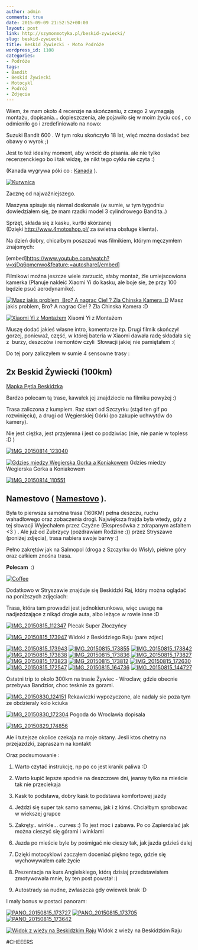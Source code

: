 ```yaml
---
author: admin
comments: true
date: 2015-09-09 21:52:52+00:00
layout: post
link: http://szymonmotyka.pl/beskid-zywiecki/
slug: beskid-zywiecki
title: Beskid Żywiecki - Moto Podróże
wordpress_id: 1108
categories:
- Podróże
tags:
- Bandit
- Beskid Żywiecki
- Motocykl
- Podróż
- Zdjęcia
---
```


Wiem, że mam około 4 recenzje na skończeniu, z czego 2 wymagają montażu, dopisania... dopieszczenia, ale pojawiło się w moim życiu coś , co odmieniło go i zredefiniowało na nowo:

Suzuki Bandit 600 . W tym roku skończyło 18 lat, więć można dosiadać bez obawy o wyrok ;)

Jest to też idealny moment, aby wrócić do pisania. ale nie tylko recenzenckiego bo i tak widzę, że nikt tego cyklu nie czyta :)

(Kanada wygrywa póki co : [Kanada](http://szymonmotyka.pl/canada-trip/) ). <!-- more -->

[![Kurwnica](http://szymonmotyka.pl/wp-content/uploads/2015/09/20150801_150449-ANIMATION.gif)](http://szymonmotyka.pl/wp-content/uploads/2015/09/20150801_150449-ANIMATION.gif)

Zacznę od najważniejszego.

Maszyna spisuje się niemal doskonale (w sumie, w tym tygodniu dowiedziałem się, że mam rzadki model 3 cylindrowego Bandita..)

Sprzęt, składa się z kasku, kurtki skórzanej (Dzięki http://www.4motoshop.pl/ za świetna obsługe klienta).

Na dzień dobry, chicałbym poszczuć was filmikiem, którym męczymłem znajomych:

[embed]https://www.youtube.com/watch?v=xjDq6pmcnwo&feature;=autoshare[/embed]

Filmikowi można jeszcze wiele zarzucić, słaby montaż, źle umiejscowiona kamerka (Planuje nakleić Xiaomi Yi do kasku, ale boje sie, że przy 100 będzie psuć aerodynamike).

[![Masz jakis problem, Bro? A nagrac Cie! ? Zla Chinska Kamera :D ](http://szymonmotyka.pl/wp-content/uploads/2015/09/IMG_20150811_192902-768x1024.jpg)](http://szymonmotyka.pl/wp-content/uploads/2015/09/IMG_20150811_192902.jpg) Masz jakis problem, Bro? A nagrac Cie! ? Zla Chinska Kamera :D

[![Xiaomi Yi z Montażem](http://szymonmotyka.pl/wp-content/uploads/2015/09/IMG_20150813_215302-768x1024.jpg)](http://szymonmotyka.pl/wp-content/uploads/2015/09/IMG_20150813_215302.jpg) Xiaomi Yi z Montażem

Muszę dodać jakieś własne intro, komentarze itp. Drugi filmik skończył gorzej, ponieważ, część, w której bateria w Xiaomi dawała radę składała się z  burzy, deszczów i remontów czyli  Słowacji jakiej nie pamiętałem :(

Do tej pory zaliczyłem w sumie 4 sensowne trasy :


## 2x Beskid Żywiecki (100km)


[Mapka Pętla Beskidzka ](https://www.google.pl/maps/dir/%C5%BBywiec/Istebna/Wis%C5%82a/Szczyrk/%C5%BBywiec/@49.6217435,18.9586014,11.75z/data=!4m32!4m31!1m5!1m1!1s0x47142623c76da4bb:0x85a9dc5388d3f017!2m2!1d19.1823983!2d49.6912999!1m5!1m1!1s0x47143d756311f999:0x98a3af71f8c88071!2m2!1d18.8935173!2d49.563977!1m5!1m1!1s0x4714180b9104d635:0x6544242885002bc5!2m2!1d18.867739!2d49.6473215!1m5!1m1!1s0x4714218550351941:0xb2002963ac5d023f!2m2!1d19.0235999!2d49.7150006!1m5!1m1!1s0x47142623c76da4bb:0x85a9dc5388d3f017!2m2!1d19.1823983!2d49.6912999!3e0)

Bardzo polecam tą trase, kawałek jej znajdziecie na filmiku powyżej :)

Trasa zaliczona z kumplem. Raz start od Szczyrku (stąd ten gif po rozwinięciu), a drugi od Węgierskiej Górki (po zakupie uchwytów do kamery).

Nie jest ciężka, jest przyjemna i jest co podziwiac (nie, nie panie w topless :D )

[![IMG_20150814_123040](http://szymonmotyka.pl/wp-content/uploads/2015/09/IMG_20150814_123040-785x589.jpg)](http://szymonmotyka.pl/wp-content/uploads/2015/09/IMG_20150814_123040.jpg)

[![Gdzies miedzy Wegierska Gorka a Koniakowem ](http://szymonmotyka.pl/wp-content/uploads/2015/09/IMG_20150814_110559-785x589.jpg)](http://szymonmotyka.pl/wp-content/uploads/2015/09/IMG_20150814_110559.jpg) Gdzies miedzy Wegierska Gorka a Koniakowem

[![IMG_20150814_110551](http://szymonmotyka.pl/wp-content/uploads/2015/09/IMG_20150814_110551-785x589.jpg)](http://szymonmotyka.pl/wp-content/uploads/2015/09/IMG_20150814_110551.jpg)


## Namestovo ( [Namestovo](https://www.google.pl/maps/dir/%C5%BBywiec/Korbiel%C3%B3w/Namiest%C3%B3w-N%C3%A1mestovo,+S%C5%82owacja/Chy%C5%BCne/Zubrzyca+Dolna/Hotel+Beskidzki+Raj,+Stryszawa/%C5%BBywiec/@49.4684078,19.4420476,11.5z/data=!4m49!4m48!1m5!1m1!1s0x47142623c76da4bb:0x85a9dc5388d3f017!2m2!1d19.1823983!2d49.6912999!1m5!1m1!1s0x47142d18aab02f65:0x9204490bbdc79e73!2m2!1d19.3504348!2d49.567283!1m10!1m1!1s0x4715c8956085a46d:0xa419bf6d92b45ef6!2m2!1d19.4811146!2d49.413234!3m4!1m2!1d19.5540513!2d49.3355545!3s0x4715b8a1cd494baf:0x39330d9cd8c77008!1m5!1m1!1s0x4715c38bfa77b5a9:0x6e16a35c462797a5!2m2!1d19.6735285!2d49.4259194!1m5!1m1!1s0x4715db0626d66411:0x4735d46df020808d!2m2!1d19.6738227!2d49.5252823!1m5!1m1!1s0x47167f15d01eeaff:0x7fd79d674d7579bc!2m2!1d19.5599798!2d49.6998439!1m5!1m1!1s0x47142623c76da4bb:0x85a9dc5388d3f017!2m2!1d19.1823983!2d49.6912999!3e0) ).


Była to pierwsza samotna trasa (160KM) pełna deszczu, ruchu wahadłowego oraz zobaczenia drogi. Największa frajda byla wtedy, gdy z tej słowacji Wyjechałem przez Czyżne (Ekspresówka z zdrapanym asfaltem <3 ) . Ale już od Zubrzycy (pozdrawiam Rodzine :)) przez Stryszawe (poniżej zdjęcia), trasa nabiera swoje barwy :)

Pełno zakrętów jak na Salmopol (droga z Szczyrku do Wisły), piekne góry oraz całkiem znośna trasa.

**Polecam**  :)

[![Coffee](http://szymonmotyka.pl/wp-content/uploads/2015/05/coffee2.gif)](http://szymonmotyka.pl/wp-content/uploads/2015/05/coffee2.gif)



Dodatkowo w Stryszawie znajduje się Beskidzki Raj, który można oglądać na poniższych zdjęciach:

Trasa, która tam prowadzi jest jednokierunkowa, więc uwagę na nadjeżdzające z nikąd drogie auta, albo leżące w rowie inne :D



[![IMG_20150815_112347](http://szymonmotyka.pl/wp-content/uploads/2015/09/IMG_20150815_112347-785x589.jpg)](http://szymonmotyka.pl/wp-content/uploads/2015/09/IMG_20150815_112347.jpg) Plecak Super Złoczyńcy

[![IMG_20150815_173947](http://szymonmotyka.pl/wp-content/uploads/2015/09/IMG_20150815_173947-785x589.jpg)](http://szymonmotyka.pl/wp-content/uploads/2015/09/IMG_20150815_173947.jpg) Widoki z Beskidziego Raju (pare zdjec)

[![IMG_20150815_173943](http://szymonmotyka.pl/wp-content/uploads/2015/09/IMG_20150815_173943-785x589.jpg)](http://szymonmotyka.pl/wp-content/uploads/2015/09/IMG_20150815_173943.jpg) [![IMG_20150815_173855](http://szymonmotyka.pl/wp-content/uploads/2015/09/IMG_20150815_173855-785x589.jpg)](http://szymonmotyka.pl/wp-content/uploads/2015/09/IMG_20150815_173855.jpg) [![IMG_20150815_173842](http://szymonmotyka.pl/wp-content/uploads/2015/09/IMG_20150815_173842-785x589.jpg)](http://szymonmotyka.pl/wp-content/uploads/2015/09/IMG_20150815_173842.jpg) [![IMG_20150815_173838](http://szymonmotyka.pl/wp-content/uploads/2015/09/IMG_20150815_173838-785x589.jpg)](http://szymonmotyka.pl/wp-content/uploads/2015/09/IMG_20150815_173838.jpg) [![IMG_20150815_173836](http://szymonmotyka.pl/wp-content/uploads/2015/09/IMG_20150815_173836-785x589.jpg)](http://szymonmotyka.pl/wp-content/uploads/2015/09/IMG_20150815_173836.jpg) [![IMG_20150815_173827](http://szymonmotyka.pl/wp-content/uploads/2015/09/IMG_20150815_173827-785x589.jpg)](http://szymonmotyka.pl/wp-content/uploads/2015/09/IMG_20150815_173827.jpg) [![IMG_20150815_173823](http://szymonmotyka.pl/wp-content/uploads/2015/09/IMG_20150815_173823-785x589.jpg)](http://szymonmotyka.pl/wp-content/uploads/2015/09/IMG_20150815_173823.jpg) [![IMG_20150815_173812](http://szymonmotyka.pl/wp-content/uploads/2015/09/IMG_20150815_173812-785x589.jpg)](http://szymonmotyka.pl/wp-content/uploads/2015/09/IMG_20150815_173812.jpg) [![IMG_20150815_172630](http://szymonmotyka.pl/wp-content/uploads/2015/09/IMG_20150815_172630-785x589.jpg)](http://szymonmotyka.pl/wp-content/uploads/2015/09/IMG_20150815_172630.jpg) [![IMG_20150815_172547](http://szymonmotyka.pl/wp-content/uploads/2015/09/IMG_20150815_172547-768x1024.jpg)](http://szymonmotyka.pl/wp-content/uploads/2015/09/IMG_20150815_172547.jpg) [![IMG_20150815_164736](http://szymonmotyka.pl/wp-content/uploads/2015/09/IMG_20150815_164736-785x589.jpg)](http://szymonmotyka.pl/wp-content/uploads/2015/09/IMG_20150815_164736.jpg) [![IMG_20150815_144727](http://szymonmotyka.pl/wp-content/uploads/2015/09/IMG_20150815_144727-768x1024.jpg)](http://szymonmotyka.pl/wp-content/uploads/2015/09/IMG_20150815_144727.jpg)

Ostatni trip to okolo 300km na trasie Żywiec - Wroclaw, gdzie obecnie przebywa Bandzior, choc tesknie za gorami.

[![IMG_20150830_124151](http://szymonmotyka.pl/wp-content/uploads/2015/09/IMG_20150830_124151-785x589.jpg)](http://szymonmotyka.pl/wp-content/uploads/2015/09/IMG_20150830_124151.jpg) Rekawiczki wypozyczone, ale nadaly sie poza tym ze obdzieraly kolo kciuka

[![IMG_20150830_172304](http://szymonmotyka.pl/wp-content/uploads/2015/09/IMG_20150830_172304-785x589.jpg)](http://szymonmotyka.pl/wp-content/uploads/2015/09/IMG_20150830_172304.jpg) Pogoda do Wroclawia dopisala

[![IMG_20150829_174856](http://szymonmotyka.pl/wp-content/uploads/2015/09/IMG_20150829_174856-768x1024.jpg)](http://szymonmotyka.pl/wp-content/uploads/2015/09/IMG_20150829_174856.jpg)

Ale i tutejsze okolice czekaja na moje oktany. Jesli ktos chetny na przejazdzki, zapraszam na kontakt

Oraz podsumowanie :



	
  1. Warto czytać instrukcję, np po co jest kranik paliwa :D

	
  2. Warto kupić lepsze spodnie na deszczowe dni, jeansy tylko na mieście tak nie przeciekaja

	
  3. Kask to podstawa, dobry kask to podstawa komfortowej jazdy

	
  4. Jeździ się super tak samo samemu, jak i z kimś. Chciałbym sprobowac w wiekszej grupce

	
  5. Zakręty.. winkle... curves :) To jest moc i zabawa. Po co Zapierdalać jak można cieszyć się górami i winklami

	
  6. Jazda po mieście byle by pośmigać nie cieszy tak, jak jazda gdzieś dalej

	
  7. Dzięki motocyklowi zacząłem doceniać piękno tego, gdzie się wychowywałem całe życie

	
  8. Prezentacja na kurs Angielskiego, którą dzisiaj przedstawiałem zmotywowała mnie, by ten post powstał :)

	
  9. Autostrady sa nudne, zwlaszcza gdy owiewek brak :D


I mały bonus w postaci panoram:

[![PANO_20150815_173727](http://szymonmotyka.pl/wp-content/uploads/2015/09/PANO_20150815_173727-785x125.jpg)](http://szymonmotyka.pl/wp-content/uploads/2015/09/PANO_20150815_173727.jpg) [![PANO_20150815_173705](http://szymonmotyka.pl/wp-content/uploads/2015/09/PANO_20150815_173705-785x155.jpg)](http://szymonmotyka.pl/wp-content/uploads/2015/09/PANO_20150815_173705.jpg) [![PANO_20150815_173642](http://szymonmotyka.pl/wp-content/uploads/2015/09/PANO_20150815_173642-785x177.jpg)](http://szymonmotyka.pl/wp-content/uploads/2015/09/PANO_20150815_173642.jpg)

[![Widok z wieży na Beskidzkim Raju](http://szymonmotyka.pl/wp-content/uploads/2015/09/PANO_20150815_173625-785x186.jpg)](http://szymonmotyka.pl/wp-content/uploads/2015/09/PANO_20150815_173625.jpg) Widok z wieży na Beskidzkim Raju

#CHEEERS
